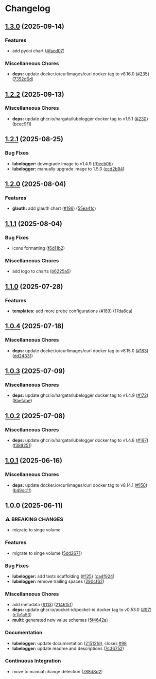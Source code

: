 # Changelog

## [1.3.0](https://github.com/anza-labs/charts/compare/lubelogger-1.2.2...lubelogger-v1.3.0) (2025-09-14)


### Features

* add pyoci chart ([4facd07](https://github.com/anza-labs/charts/commit/4facd07faee26a3de1378cf2028d60952d2126cc))


### Miscellaneous Chores

* **deps:** update docker.io/curlimages/curl docker tag to v8.16.0 ([#235](https://github.com/anza-labs/charts/issues/235)) ([7352d6d](https://github.com/anza-labs/charts/commit/7352d6d3ee80377be5f5521a8031197bfb981a46))

## [1.2.2](https://github.com/anza-labs/charts/compare/lubelogger-1.2.1...lubelogger-v1.2.2) (2025-09-13)


### Miscellaneous Chores

* **deps:** update ghcr.io/hargata/lubelogger docker tag to v1.5.1 ([#230](https://github.com/anza-labs/charts/issues/230)) ([bcec9f1](https://github.com/anza-labs/charts/commit/bcec9f1a088cf60c79d80385d5f0f32d79df3372))

## [1.2.1](https://github.com/anza-labs/charts/compare/lubelogger-1.2.0...lubelogger-v1.2.1) (2025-08-25)


### Bug Fixes

* **lubelogger:** downgrade image to v1.4.9 ([f0eeb0b](https://github.com/anza-labs/charts/commit/f0eeb0b7005db8e6e65a060378369783150ec54a))
* **lubelogger:** manually upgrade image to 1.5.0 ([ccd2b94](https://github.com/anza-labs/charts/commit/ccd2b94613d971fb1fbc3132b93f90f20cd1bf3f))

## [1.2.0](https://github.com/anza-labs/charts/compare/lubelogger-1.1.1...lubelogger-v1.2.0) (2025-08-04)


### Features

* **glauth:** add glauth chart ([#196](https://github.com/anza-labs/charts/issues/196)) ([55ea41c](https://github.com/anza-labs/charts/commit/55ea41ce4c79aa93734b67b9c3e4594cc9f23866))

## [1.1.1](https://github.com/anza-labs/charts/compare/lubelogger-1.1.0...lubelogger-v1.1.1) (2025-08-04)


### Bug Fixes

* icons formatting ([f6d11b2](https://github.com/anza-labs/charts/commit/f6d11b2f5c4258f8f5d5fb458bfb2a79f7b15e39))


### Miscellaneous Chores

* add logo to charts ([b6225a5](https://github.com/anza-labs/charts/commit/b6225a5bad1be9f597fe5cd22553505af9ad0b18))

## [1.1.0](https://github.com/anza-labs/charts/compare/lubelogger-1.0.4...lubelogger-v1.1.0) (2025-07-28)


### Features

* **templates:** add more probe configurations ([#189](https://github.com/anza-labs/charts/issues/189)) ([17da6ca](https://github.com/anza-labs/charts/commit/17da6ca71c1a754fdb15d3db40da5a856a5ca93e))

## [1.0.4](https://github.com/anza-labs/charts/compare/lubelogger-1.0.3...lubelogger-v1.0.4) (2025-07-18)


### Miscellaneous Chores

* **deps:** update docker.io/curlimages/curl docker tag to v8.15.0 ([#183](https://github.com/anza-labs/charts/issues/183)) ([dd24331](https://github.com/anza-labs/charts/commit/dd2433197dce864c827b91f708f3b69add485798))

## [1.0.3](https://github.com/anza-labs/charts/compare/lubelogger-1.0.2...lubelogger-v1.0.3) (2025-07-09)


### Miscellaneous Chores

* **deps:** update ghcr.io/hargata/lubelogger docker tag to v1.4.9 ([#172](https://github.com/anza-labs/charts/issues/172)) ([85efabe](https://github.com/anza-labs/charts/commit/85efabec6be8d8e2d0022025953b2a26d280decd))

## [1.0.2](https://github.com/anza-labs/charts/compare/lubelogger-1.0.1...lubelogger-v1.0.2) (2025-07-08)


### Miscellaneous Chores

* **deps:** update ghcr.io/hargata/lubelogger docker tag to v1.4.8 ([#167](https://github.com/anza-labs/charts/issues/167)) ([f388251](https://github.com/anza-labs/charts/commit/f388251ff80ce93c09669951d47e8faccb55e32e))

## [1.0.1](https://github.com/anza-labs/charts/compare/lubelogger-1.0.0...lubelogger-v1.0.1) (2025-06-16)


### Miscellaneous Chores

* **deps:** update docker.io/curlimages/curl docker tag to v8.14.1 ([#150](https://github.com/anza-labs/charts/issues/150)) ([b49dc1f](https://github.com/anza-labs/charts/commit/b49dc1f4093a8dd70f27c8ceec78a5af8ff6dee0))

## 1.0.0 (2025-06-11)


### ⚠ BREAKING CHANGES

* migrate to singe volume

### Features

* migrate to singe volume ([5dd2671](https://github.com/anza-labs/charts/commit/5dd26719354e45770eba469460b980c336487426))


### Bug Fixes

* **lubelogger:** add tests scaffolding ([#125](https://github.com/anza-labs/charts/issues/125)) ([ca4f924](https://github.com/anza-labs/charts/commit/ca4f924bf2f58f0c0625972707864ba9be655400))
* **lubelogger:** remove trailing spaces ([290cf62](https://github.com/anza-labs/charts/commit/290cf62f0f8cbc95be85d95bd14cc654dae13185))


### Miscellaneous Chores

* add metadata ([#113](https://github.com/anza-labs/charts/issues/113)) ([2146f51](https://github.com/anza-labs/charts/commit/2146f512988e61e7e06863fcea6cb98ec2e125e2))
* **deps:** update ghcr.io/pocket-id/pocket-id docker tag to v0.53.0 ([#97](https://github.com/anza-labs/charts/issues/97)) ([c7e1a53](https://github.com/anza-labs/charts/commit/c7e1a533500971baea26ba5cafd63eabc6ee8fd7))
* **multi:** generated new value schemas ([5f4642a](https://github.com/anza-labs/charts/commit/5f4642a315a0785f5ce34d72f9680fb02a387204))


### Documentation

* **lubelogger:** update documentation ([21512fd](https://github.com/anza-labs/charts/commit/21512fd8cb693985dbb4652356fcb60c45a1cf85)), closes [#98](https://github.com/anza-labs/charts/issues/98)
* **lubelogger:** update readme and descriptions ([7c36752](https://github.com/anza-labs/charts/commit/7c3675285cdbd0b2656b23bd4cc53751e838a7e5))


### Continuous Integration

* move to manual change detection ([788d8d2](https://github.com/anza-labs/charts/commit/788d8d231cb1d069d68f829259bebe9693c47c3d))
